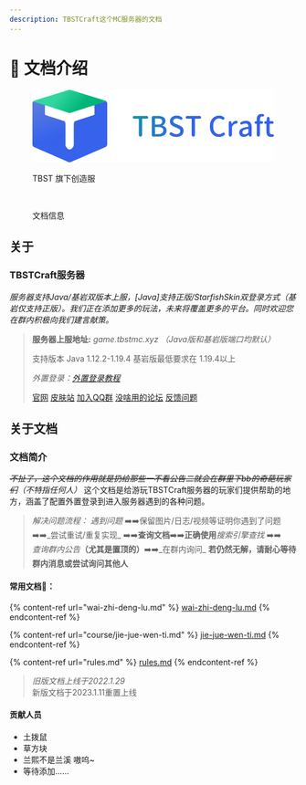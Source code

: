 ```yaml
---
description: TBSTCraft这个MC服务器的文档
---
```


# 🙂 文档介绍

<figure><img src=".gitbook/assets/Logo.png" alt=""><figcaption><p>TBST 旗下创造服</p></figcaption></figure>

<figure><img src="https://img.shields.io/static/v1?label=%E7%89%88%E6%9C%AC&#x26;message=3.5.5&#x26;color=blue" alt="" width="188"><figcaption><p>文档信息</p></figcaption></figure>

## 关于

### TBSTCraft服务器

_服务器支持Java/基岩双版本上服，\[Java]支持正版/StarfishSkin双登录方式（基岩仅支持正版）。我们正在添加更多的玩法，未来将覆盖更多的平台。同时欢迎您在群内积极向我们建言献策。_

> **服务器上服地址:** _game.tbstmc.xyz （Java版和基岩版端口均默认）_
>
> 支持版本 Java 1.12.2-1.19.4 基岩版最低要求在 1.19.4以上
>
> &#x20;_外置登录：_[_外置登录教程_](wai-zhi-deng-lu.md)
>
> [官网](https://tbstmc.xyz) [皮肤站](https://skin.tbstmc.xyz) [加入QQ群](https://jq.qq.com/?\_wv=1027\&k=2tS7cxcw) [没啥用的论坛](https://bbs.tbstmc.xyz) [反馈问题](https://wj.qq.com/s2/12345977/adeb/)

## 关于文档

### 文档简介

~~_不扯了，这个文档的作用就是扔给那些一不看公告二就会在群里下bb的奇葩玩家们_~~_（不特指任何人）_ 这个文档是给游玩TBSTCraft服务器的玩家们提供帮助的地方，涵盖了配置外置登录到进入服务器遇到的各种问题。

> _解决问题流程：_ _遇到问题_ ➡️➡️保留图片/日志/视频等证明你遇到了问题 ➡️➡️_尝试重试/重复实现_ ➡️➡️**查询文档**➡️➡️**正确使用**_搜索引擎查找_ ➡️➡️\
> _查询群内公告_**（尤其是置顶的）**➡️➡️_在群内询问_ **若仍然无解，请耐心等待群内消息或尝试询问其他人**

#### 常用文档🔗：

{% content-ref url="wai-zhi-deng-lu.md" %}
[wai-zhi-deng-lu.md](wai-zhi-deng-lu.md)
{% endcontent-ref %}

{% content-ref url="course/jie-jue-wen-ti.md" %}
[jie-jue-wen-ti.md](course/jie-jue-wen-ti.md)
{% endcontent-ref %}

{% content-ref url="rules.md" %}
[rules.md](rules.md)
{% endcontent-ref %}

> _旧版文档上线于2022.1.29_\
> 新版文档于2023.1.11重置上线

#### 贡献人员

* 土拨鼠
* 草方块
* 兰熙不是兰溪 ⁧\~嗷呜
* 等待添加……⁧⁧

